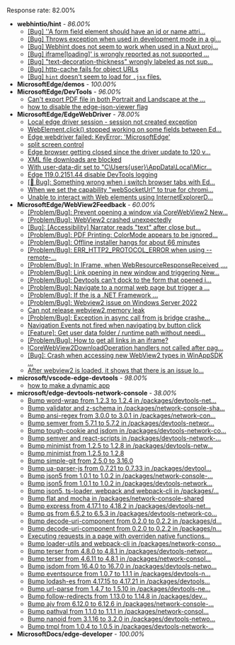 Response rate: 82.00%

* **webhintio/hint** - _86.00%_
  * [[Bug] ''A form field element should have an id or name attri...](https://github.com/webhintio/hint/issues/5741)
  * [[Bug] Throws exception when used in development mode in a gi...](https://github.com/webhintio/hint/issues/5738)
  * [[Bug] Webhint does not seem to work when used in a Nuxt proj...](https://github.com/webhintio/hint/issues/5735)
  * [[Bug] iframe[loading]' is wrongly reported as not supported ...](https://github.com/webhintio/hint/issues/5730)
  * [[Bug] "text-decoration-thickness" wrongly labeled as not sup...](https://github.com/webhintio/hint/issues/5723)
  * [[Bug] http-cache fails for object URLs](https://github.com/webhintio/hint/issues/5706)
  * [[Bug] `hint` doesn't seem to load for `.jsx` files.](https://github.com/webhintio/hint/issues/5702)
* **MicrosoftEdge/demos** - _100.00%_
* **MicrosoftEdge/DevTools** - _96.00%_
  * [Can't export PDF file in both Portrait and Landscape at the ...](https://github.com/MicrosoftEdge/DevTools/issues/240)
  * [how to disable the edge-json-viewer flag](https://github.com/MicrosoftEdge/DevTools/issues/238)
* **MicrosoftEdge/EdgeWebDriver** - _78.00%_
  * [Local edge driver session - session not created exception](https://github.com/MicrosoftEdge/EdgeWebDriver/issues/140)
  * [WebElement.click() stopped working on some fields between Ed...](https://github.com/MicrosoftEdge/EdgeWebDriver/issues/139)
  * [Edge webdriver failed: KeyError: 'MicrosoftEdge'](https://github.com/MicrosoftEdge/EdgeWebDriver/issues/138)
  * [split screen control](https://github.com/MicrosoftEdge/EdgeWebDriver/issues/137)
  * [Edge browser getting closed since the driver update to 120 v...](https://github.com/MicrosoftEdge/EdgeWebDriver/issues/135)
  * [XML file downloads are blocked](https://github.com/MicrosoftEdge/EdgeWebDriver/issues/133)
  * [With user-data-dir set to "C\Users\{user}\AppData\Local\Micr...](https://github.com/MicrosoftEdge/EdgeWebDriver/issues/125)
  * [Edge 119.0.2151.44 disable DevTools logging](https://github.com/MicrosoftEdge/EdgeWebDriver/issues/124)
  * [[🐛 Bug]: Something wrong when i switch browser tabs with Ed...](https://github.com/MicrosoftEdge/EdgeWebDriver/issues/123)
  * [When we set the capability "webSocketUrl" to true for chromi...](https://github.com/MicrosoftEdge/EdgeWebDriver/issues/103)
  * [Unable to interact with Web elements using InternetExplorerD...](https://github.com/MicrosoftEdge/EdgeWebDriver/issues/91)
* **MicrosoftEdge/WebView2Feedback** - _60.00%_
  * [[Problem/Bug]: Prevent opening a window via CoreWebView2 New...](https://github.com/MicrosoftEdge/WebView2Feedback/issues/4453)
  * [[Problem/Bug]: WebView2 crashed unexpectedly](https://github.com/MicrosoftEdge/WebView2Feedback/issues/4450)
  * [[Bug]: [Accessibility] Narrator reads "text" after close but...](https://github.com/MicrosoftEdge/WebView2Feedback/issues/4449)
  * [[Problem/Bug]: PDF Printing: ColorMode appears to be ignored...](https://github.com/MicrosoftEdge/WebView2Feedback/issues/4445)
  * [[Problem/Bug]: Offline installer hangs for about 66 minutes](https://github.com/MicrosoftEdge/WebView2Feedback/issues/4443)
  * [[Problem/Bug]: ERR_HTTP2_PROTOCOL_ERROR when using --remote-...](https://github.com/MicrosoftEdge/WebView2Feedback/issues/4438)
  * [[Problem/Bug]: In IFrame, when WebResourceResponseReceived ,...](https://github.com/MicrosoftEdge/WebView2Feedback/issues/4433)
  * [[Problem/Bug]: Link opening in new window and triggering New...](https://github.com/MicrosoftEdge/WebView2Feedback/issues/4424)
  * [[Problem/Bug]: Devtools can't dock to the form that opened i...](https://github.com/MicrosoftEdge/WebView2Feedback/issues/4423)
  * [[Problem/Bug]: Navigate to a normal web page but  trigger a ...](https://github.com/MicrosoftEdge/WebView2Feedback/issues/4417)
  * [[Problem/Bug]: If the <TargetFramework> is a .NET Framework ...](https://github.com/MicrosoftEdge/WebView2Feedback/issues/4416)
  * [[Problem/Bug]: Webview2 issue on Windows Server 2022](https://github.com/MicrosoftEdge/WebView2Feedback/issues/4414)
  * [Can not release webview2,memory leak](https://github.com/MicrosoftEdge/WebView2Feedback/issues/4412)
  * [[Problem/Bug]: Exception in async call from js bridge crashe...](https://github.com/MicrosoftEdge/WebView2Feedback/issues/4406)
  * [Navigation Events not fired when navigating by button click](https://github.com/MicrosoftEdge/WebView2Feedback/issues/4393)
  * [[Feature]: Get user data folder / runtime path without needi...](https://github.com/MicrosoftEdge/WebView2Feedback/issues/4454)
  * [[Problem/Bug]: How to get all links in an iframe?](https://github.com/MicrosoftEdge/WebView2Feedback/issues/4447)
  * [ICoreWebView2DownloadOperation handlers not called after pag...](https://github.com/MicrosoftEdge/WebView2Feedback/issues/4435)
  * [[Bug]: Crash when accessing new WebView2 types in WinAppSDK ...](https://github.com/MicrosoftEdge/WebView2Feedback/issues/4421)
  * [After webview2 is loaded, it shows that there is an issue lo...](https://github.com/MicrosoftEdge/WebView2Feedback/issues/4405)
* **microsoft/vscode-edge-devtools** - _98.00%_
  * [how to make a dynamic app](https://github.com/microsoft/vscode-edge-devtools/issues/2091)
* **microsoft/edge-devtools-network-console** - _38.00%_
  * [Bump word-wrap from 1.2.3 to 1.2.4 in /packages/devtools-net...](https://github.com/microsoft/edge-devtools-network-console/pull/123)
  * [Bump validator and z-schema in /packages/network-console-sha...](https://github.com/microsoft/edge-devtools-network-console/pull/122)
  * [Bump ansi-regex from 3.0.0 to 3.0.1 in /packages/network-con...](https://github.com/microsoft/edge-devtools-network-console/pull/121)
  * [Bump semver from 5.7.1 to 5.7.2 in /packages/devtools-networ...](https://github.com/microsoft/edge-devtools-network-console/pull/120)
  * [Bump tough-cookie and jsdom in /packages/devtools-network-co...](https://github.com/microsoft/edge-devtools-network-console/pull/119)
  * [Bump semver and react-scripts in /packages/devtools-network-...](https://github.com/microsoft/edge-devtools-network-console/pull/117)
  * [Bump minimist from 1.2.5 to 1.2.8 in /packages/devtools-netw...](https://github.com/microsoft/edge-devtools-network-console/pull/112)
  * [Bump minimist from 1.2.5 to 1.2.8](https://github.com/microsoft/edge-devtools-network-console/pull/111)
  * [Bump simple-git from 2.5.0 to 3.16.0](https://github.com/microsoft/edge-devtools-network-console/pull/110)
  * [Bump ua-parser-js from 0.7.21 to 0.7.33 in /packages/devtool...](https://github.com/microsoft/edge-devtools-network-console/pull/109)
  * [Bump json5 from 1.0.1 to 1.0.2 in /packages/network-console-...](https://github.com/microsoft/edge-devtools-network-console/pull/108)
  * [Bump json5 from 1.0.1 to 1.0.2 in /packages/devtools-network...](https://github.com/microsoft/edge-devtools-network-console/pull/107)
  * [Bump json5, ts-loader, webpack and webpack-cli in /packages/...](https://github.com/microsoft/edge-devtools-network-console/pull/106)
  * [Bump flat and mocha in /packages/network-console-shared](https://github.com/microsoft/edge-devtools-network-console/pull/105)
  * [Bump express from 4.17.1 to 4.18.2 in /packages/devtools-net...](https://github.com/microsoft/edge-devtools-network-console/pull/104)
  * [Bump qs from 6.5.2 to 6.5.3 in /packages/devtools-network-co...](https://github.com/microsoft/edge-devtools-network-console/pull/103)
  * [Bump decode-uri-component from 0.2.0 to 0.2.2 in /packages/d...](https://github.com/microsoft/edge-devtools-network-console/pull/101)
  * [Bump decode-uri-component from 0.2.0 to 0.2.2 in /packages/n...](https://github.com/microsoft/edge-devtools-network-console/pull/100)
  * [Executing requests in a page with overriden native functions...](https://github.com/microsoft/edge-devtools-network-console/issues/99)
  * [Bump loader-utils and webpack-cli in /packages/network-conso...](https://github.com/microsoft/edge-devtools-network-console/pull/98)
  * [Bump terser from 4.8.0 to 4.8.1 in /packages/devtools-networ...](https://github.com/microsoft/edge-devtools-network-console/pull/97)
  * [Bump terser from 4.6.11 to 4.8.1 in /packages/network-consol...](https://github.com/microsoft/edge-devtools-network-console/pull/96)
  * [Bump jsdom from 16.4.0 to 16.7.0 in /packages/devtools-netwo...](https://github.com/microsoft/edge-devtools-network-console/pull/94)
  * [Bump eventsource from 1.0.7 to 1.1.1 in /packages/devtools-n...](https://github.com/microsoft/edge-devtools-network-console/pull/93)
  * [Bump lodash-es from 4.17.15 to 4.17.21 in /packages/devtools...](https://github.com/microsoft/edge-devtools-network-console/pull/84)
  * [Bump url-parse from 1.4.7 to 1.5.10 in /packages/devtools-ne...](https://github.com/microsoft/edge-devtools-network-console/pull/83)
  * [Bump follow-redirects from 1.13.0 to 1.14.8 in /packages/dev...](https://github.com/microsoft/edge-devtools-network-console/pull/81)
  * [Bump ajv from 6.12.0 to 6.12.6 in /packages/network-console-...](https://github.com/microsoft/edge-devtools-network-console/pull/80)
  * [Bump pathval from 1.1.0 to 1.1.1 in /packages/network-consol...](https://github.com/microsoft/edge-devtools-network-console/pull/79)
  * [Bump nanoid from 3.1.16 to 3.2.0 in /packages/devtools-netwo...](https://github.com/microsoft/edge-devtools-network-console/pull/78)
  * [Bump tmpl from 1.0.4 to 1.0.5 in /packages/devtools-network-...](https://github.com/microsoft/edge-devtools-network-console/pull/75)
* **MicrosoftDocs/edge-developer** - _100.00%_